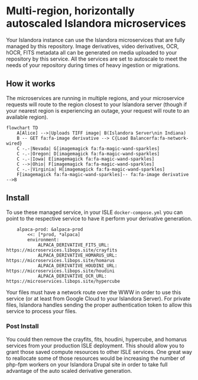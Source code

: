 # Multi-region, horizontally autoscaled Islandora microservices

Your Islandora instance can use the Islandora microservices that are fully managed by this repository. Image derivatives, video derivatives, OCR, hOCR, FITS metadata all can be generated on media uploaded to your repository by this service. All the services are set to autoscale to meet the needs of your repository during times of heavy ingestion or migrations.

## How it works

The microservices are running in multiple regions, and your microservice requests will route to the region closest to your Islandora server (though if your nearest region is experiencing an outage, your request will route to an available region).

```mermaid
flowchart TD
    A[Alice] -->|Uploads TIFF image| B(Islandora Server\nin Indiana)
    B -- GET fa:fa-image derivative --> C{Load Balancerfa:fa-network-wired}
    C -.-|Nevada| G[imagemagick fa:fa-magic-wand-sparkles]
    C -.-|Oregon| D[imagemagick fa:fa-magic-wand-sparkles]
    C -.-|Iowa| E[imagemagick fa:fa-magic-wand-sparkles]
    C -->|Ohio| F[imagemagick fa:fa-magic-wand-sparkles]
    C -.-|Virginia| H[imagemagick fa:fa-magic-wand-sparkles]
    F[imagemagick fa:fa-magic-wand-sparkles]-- fa:fa-image derivative -->B
```

## Install

To use these managed service, in your ISLE `docker-compose.yml` you can point to the respective service to have it perform your derivative generation.

```
    alpaca-prod: &alpaca-prod
        <<: [*prod, *alpaca]
        environment:
            ALPACA_DERIVATIVE_FITS_URL: https://microservices.libops.site/crayfits
            ALPACA_DERIVATIVE_HOMARUS_URL: https://microservices.libops.site/homarus
            ALPACA_DERIVATIVE_HOUDINI_URL: https://microservices.libops.site/houdini
            ALPACA_DERIVATIVE_OCR_URL: https://microservices.libops.site/hypercube
```

Your files must have a network route over the WWW in order to use this service (or at least from Google Cloud to your Islandora Server). For private files, Islandora handles sending the proper authentication token to allow this service to process your files.

### Post Install

You could then remove the crayfits, fits, houdini, hypercube, and homarus services from your production ISLE deployment. This should allow you to grant those saved compute resources to other ISLE services. One great way to reallocate some of those resources would be increasing the number of php-fpm workers on your Islandora Drupal site in order to take full advantage of the auto scaled derivative generation.
